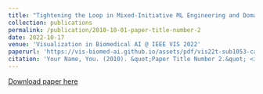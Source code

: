 ```yaml
---
title: "Tightening the Loop in Mixed-Initiative ML Engineering and Domain Annotation using Active Learning and Visual Analytics"
collection: publications
permalink: /publication/2010-10-01-paper-title-number-2
date: 2022-10-17
venue: 'Visualization in Biomedical AI @ IEEE VIS 2022'
paperurl: 'https://vis-biomed-ai.github.io/assets/pdf/vis22t-sub1053-cam-i7.pdf'
citation: 'Your Name, You. (2010). &quot;Paper Title Number 2.&quot; <i>Journal 1</i>. 1(2).'
---
```

[Download paper here](https://vis-biomed-ai.github.io/assets/pdf/vis22t-sub1053-cam-i7.pdf)
